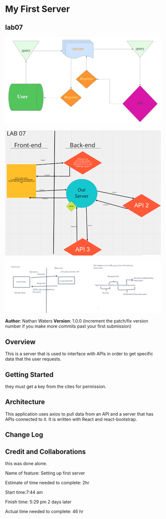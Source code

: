 # My First Server
## lab07 
![alt text](lab_08_wrrc.png)

![alt text](lab7WRRC.png)

![alt text](lab6WRRC.png)

**Author**: Nathan Waters
**Version**: 1.0.0 (increment the patch/fix version number if you make more commits past your first submission)

## Overview
This is a server that is used to interface with APIs in order to get specific data that the user requests.

## Getting Started
they must get a key from the cites for permission. 

## Architecture
This application uses axios to pull data from an API and a server that has APIs connected to it. It is written with React and react-bootstrap.

## Change Log
<!-- Use this area to document the iterative changes made to your application as each feature is successfully implemented. Use time stamps. Here's an example:

01-01-2001 4:59pm - Application now has a fully-functional express server, with a GET route for the location resource. -->

## Credit and Collaborations
this was done alone.

Name of feature: Setting up first server

Estimate of time needed to complete: 2hr

Start time:7:44 am

Finish time: 5:29 pm 2 days later

Actual time needed to complete: 46 hr